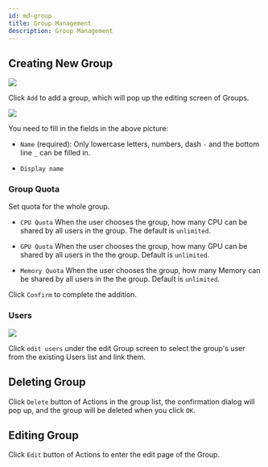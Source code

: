 ```yaml
---
id: md-group
title: Group Management
description: Group Management
---
```


## Creating New Group

![](assets/md_group_list_v28.png)

Click `Add` to add a group, which will pop up the editing screen of Groups.

![](assets/md_group_shared_volume_v27.png)

You need to fill in the fields in the above picture:

+ `Name` (required): Only lowercase letters, numbers, dash `-` and the bottom line `_` can be filled in.

+ `Display name`

### Group Quota

Set quota for the whole group.

+ `CPU Quota` When the user chooses the group, how many CPU can be shared by all users in the group. The default is `unlimited`.

+ `GPU Quota` When the user chooses the group, how many GPU can be shared by all users in the the group. Default is `unlimited`.

+ `Memory Quota` When the user chooses the group, how many Memory can be shared by all users in the the group. Default is `unlimited`.

Click `Confirm` to complete the addition.

### Users

![](assets/edit_users.png)

Click `edit users` under the edit Group screen to select the group's user from the existing Users list and link them.

## Deleting Group

Click `Delete` button of Actions in the group list, the confirmation dialog will pop up, and the group will be deleted when you click `OK`.

## Editing Group

Click `Edit` button of Actions to enter the edit page of the Group.
